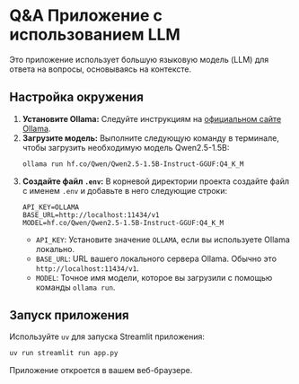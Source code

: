 # Q&A Приложение с использованием LLM

Это приложение использует большую языковую модель (LLM) для ответа на вопросы, основываясь на контексте.

## Настройка окружения

1.  **Установите Ollama:** Следуйте инструкциям на [официальном сайте Ollama](https://ollama.com/).
2.  **Загрузите модель:** Выполните следующую команду в терминале, чтобы загрузить необходимую модель Qwen2.5-1.5B:
    ```bash
    ollama run hf.co/Qwen/Qwen2.5-1.5B-Instruct-GGUF:Q4_K_M
    ```
3.  **Создайте файл `.env`:** В корневой директории проекта создайте файл с именем `.env` и добавьте в него следующие строки:
    ```dotenv
    API_KEY=OLLAMA
    BASE_URL=http://localhost:11434/v1
    MODEL=hf.co/Qwen/Qwen2.5-1.5B-Instruct-GGUF:Q4_K_M
    ```
    *   `API_KEY`: Установите значение `OLLAMA`, если вы используете Ollama локально.
    *   `BASE_URL`: URL вашего локального сервера Ollama. Обычно это `http://localhost:11434/v1`.
    *   `MODEL`: Точное имя модели, которое вы загрузили с помощью команды `ollama run`.

## Запуск приложения

Используйте `uv` для запуска Streamlit приложения:
```bash
uv run streamlit run app.py
```
Приложение откроется в вашем веб-браузере.